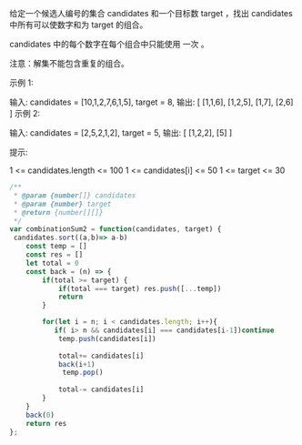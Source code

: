 给定一个候选人编号的集合 candidates 和一个目标数 target ，找出 candidates 中所有可以使数字和为 target 的组合。

candidates 中的每个数字在每个组合中只能使用 一次 。

注意：解集不能包含重复的组合。 

 

示例 1:

输入: candidates = [10,1,2,7,6,1,5], target = 8,
输出:
[
[1,1,6],
[1,2,5],
[1,7],
[2,6]
]
示例 2:

输入: candidates = [2,5,2,1,2], target = 5,
输出:
[
[1,2,2],
[5]
]
 

提示:

1 <= candidates.length <= 100
1 <= candidates[i] <= 50
1 <= target <= 30



```js
/**
 * @param {number[]} candidates
 * @param {number} target
 * @return {number[][]}
 */
var combinationSum2 = function(candidates, target) {
 candidates.sort((a,b)=> a-b)
    const temp = []
    const res = []
    let total = 0
    const back = (n) => {
        if(total >= target) {
            if(total === target) res.push([...temp])
            return
        }

        for(let i = n; i < candidates.length; i++){
           if( i> n && candidates[i] === candidates[i-1])continue
            temp.push(candidates[i])
         
            total+= candidates[i]
            back(i+1)
             temp.pop()
    
            total-= candidates[i]
        }
    }
    back(0)
    return res
};
```